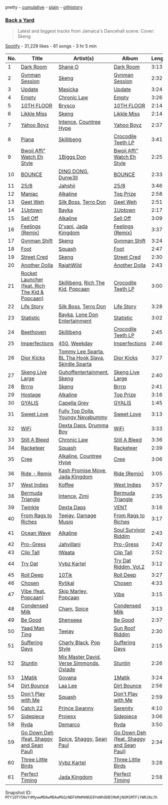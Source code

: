 pretty - [cumulative](/playlists/cumulative/37i9dQZF1DWTxofAzA6rAK.md) - [plain](/playlists/plain/37i9dQZF1DWTxofAzA6rAK) - [githistory](https://github.githistory.xyz/mackorone/spotify-playlist-archive/blob/main/playlists/plain/37i9dQZF1DWTxofAzA6rAK)

### [Back a Yard](https://open.spotify.com/playlist/37i9dQZF1DWTxofAzA6rAK)

> Latest and biggest tracks from Jamaica's Dancehall scene\. Cover: Skeng

[Spotify](https://open.spotify.com/user/spotify) - 31,229 likes - 61 songs - 3 hr 5 min

| No. | Title | Artist(s) | Album | Length |
|---|---|---|---|---|
| 1 | [Dark Room](https://open.spotify.com/track/5zD3d3m97Ferk4pgkUPEmb) | [Shane O](https://open.spotify.com/artist/3ZOaLn1Bn5j7Cb7fC2BLzF) | [Dark Room](https://open.spotify.com/album/5YIVlPFxJJq4xZhDUzd8Eb) | 3:13 |
| 2 | [Gvnman Session](https://open.spotify.com/track/1jNNRFedRvdncFQpogCxUH) | [Skeng](https://open.spotify.com/artist/3qBcIlaQzeUEtS0ow6Ydgy) | [Gvnman Session](https://open.spotify.com/album/1CVOatmiqxOWd2rKM7wYv8) | 2:32 |
| 3 | [Update](https://open.spotify.com/track/1Vso1T5aUUflMhgijuG4SZ) | [Masicka](https://open.spotify.com/artist/2Gzy8TYJ5xrEMDyUjZuDsK) | [Update](https://open.spotify.com/album/0PaM6uUQDeF2SSv3o4noRe) | 3:24 |
| 4 | [Empty](https://open.spotify.com/track/2TlWUtnJz1SdlWi5B0tORD) | [Chronic Law](https://open.spotify.com/artist/3zorWCDx017sz4UYP2fC9w) | [Empty](https://open.spotify.com/album/6I4pA1YFu1ujWabNzhRVUi) | 3:26 |
| 5 | [10TH FLOOR](https://open.spotify.com/track/75kpqzf1KraZMAWWOefNvI) | [Brysco](https://open.spotify.com/artist/1W07QMxZ9se7fIk2YSrx4h) | [10TH FLOOR](https://open.spotify.com/album/7Kggx6XJzGumN4ojjBYyWp) | 2:14 |
| 6 | [Likkle Miss](https://open.spotify.com/track/7vqvgXQ94BBiTtfzf6w7Nh) | [Skeng](https://open.spotify.com/artist/4SGo67MJz6DdsjzaRZ4OD7) | [Likkle Miss](https://open.spotify.com/album/4TJXGCegYt88zuBS88XYMk) | 2:14 |
| 7 | [Yahoo Boyz](https://open.spotify.com/track/66WY3lKgXd61ls1lD2cNPI) | [Intence](https://open.spotify.com/artist/3gwIlS9NOwBgwV3RfQIYiR), [Countree Hype](https://open.spotify.com/artist/4trjztkEHNUqYhnW3XTG8C) | [Yahoo Boyz](https://open.spotify.com/album/1RJtU38GiLuw0hkiC3dwtW) | 2:37 |
| 8 | [Piana](https://open.spotify.com/track/2QT2B9AbK9wQForVGxyP9a) | [Skillibeng](https://open.spotify.com/artist/5FkUhnHQ0KC63549LHHtst) | [Crocodile Teeth LP](https://open.spotify.com/album/6lYAnTu7dtbj0Cb8SDhHDH) | 3:41 |
| 9 | [Bwoii Affi" Watch Eh Style](https://open.spotify.com/track/15ycokwnZsMhDyORHASWBX) | [1Biggs Don](https://open.spotify.com/artist/6NuqWCp8VQhokoHpiUY1mS) | [Bwoii Affi" Watch Eh Style](https://open.spotify.com/album/27oCbeiS8ucXWePBqoXxor) | 2:25 |
| 10 | [BOUNCE](https://open.spotify.com/track/744IMVuf8wEVECCOLThDHJ) | [DING DONG](https://open.spotify.com/artist/351x2S7CduShTNvtzgkMl7), [Dunw3ll](https://open.spotify.com/artist/0GXid8LlvA2twALSqLKYQ0) | [BOUNCE](https://open.spotify.com/album/1EIWqkCUf5ZR6FBaP0J8LV) | 2:33 |
| 11 | [25/8](https://open.spotify.com/track/7zf3p3U5Vong4dUzVwjsYz) | [Jahshii](https://open.spotify.com/artist/4pP4fxW65oev1NdRd2Fbn7) | [25/8](https://open.spotify.com/album/7CNof8ZrHnlEqxbffen5Nh) | 3:46 |
| 12 | [Maniac](https://open.spotify.com/track/1tCcOw0WZuKRkW5xl9EhMm) | [Alkaline](https://open.spotify.com/artist/2LIAgeQ5NZurwixfoG3CWZ) | [Top Prize](https://open.spotify.com/album/3y09mvRbBlkfCJHmlpQnc7) | 2:58 |
| 13 | [Geet Weh](https://open.spotify.com/track/3UeNRslRMrBxd6fDytLvWL) | [Silk Boss](https://open.spotify.com/artist/5eDVLjuN0hk3ZhjJdCvHLF), [Terro Don](https://open.spotify.com/artist/7oXpzQEwUnq5cFEGPK8wk7) | [Geet Weh](https://open.spotify.com/album/2uRMF6ahQkrTDiVDabe635) | 2:51 |
| 14 | [1Uptown](https://open.spotify.com/track/0wi1ky0zqwG8195E4omWui) | [Bayka](https://open.spotify.com/artist/7pRxYXACpWZf1i7Chd8Sk2) | [1Uptown](https://open.spotify.com/album/64Vqg5KJpTMnRGHIj0LhyX) | 2:17 |
| 15 | [Sell Off](https://open.spotify.com/track/2w5QZbIg9O5Eq9e3wBIA4c) | [Alkaline](https://open.spotify.com/artist/2LIAgeQ5NZurwixfoG3CWZ) | [Sell Off](https://open.spotify.com/album/7qH2cqU9MMR2zMvGaLPSXC) | 3:09 |
| 16 | [Feelings \(Remix\)](https://open.spotify.com/track/5Bij2gXhLEUUxyPGcZZFFj) | [D'yani](https://open.spotify.com/artist/3c4mJY5ixVvzRBdYvBtxci), [Jada Kingdom](https://open.spotify.com/artist/2FgooFaZzZy6PUyJImk0kG) | [Feelings \(Remix\)](https://open.spotify.com/album/3DgIXwqAlgbDSIJZhLj3ba) | 3:37 |
| 17 | [Gvnman Shift](https://open.spotify.com/track/4y0AUgG6XhQac3a6Li93QU) | [Skeng](https://open.spotify.com/artist/4SGo67MJz6DdsjzaRZ4OD7) | [Gvnman Shift](https://open.spotify.com/album/3GvAOWIAO1iZAdAz1JFPyW) | 3:24 |
| 18 | [Foot](https://open.spotify.com/track/07mwyrR0iD3MJjyBIRe4KQ) | [Squash](https://open.spotify.com/artist/1HXkVBU6RwIxxN6xuI6b00) | [Foot](https://open.spotify.com/album/0Eti6sYztHFTrS2p1hDRTV) | 2:47 |
| 19 | [Street Cred](https://open.spotify.com/track/7uCd9RMJGcbZY9zpv0dPw7) | [Skeng](https://open.spotify.com/artist/4SGo67MJz6DdsjzaRZ4OD7) | [Street Cred](https://open.spotify.com/album/2yEZn1kPkRUTW3F48OEFeB) | 2:30 |
| 20 | [Another Dolla](https://open.spotify.com/track/7deQrS3BUiDdPJgAl2e3MP) | [RajahWild](https://open.spotify.com/artist/5t36kC15OK6oYHpfb3rDPI) | [Another Dolla](https://open.spotify.com/album/47WukhbbObtRY8dJJNtLpl) | 2:43 |
| 21 | [Rocket Launcher \(feat\. Rich The Kid & Popcaan\)](https://open.spotify.com/track/60gXgJTs7MAxZr91ZG3dVx) | [Skillibeng](https://open.spotify.com/artist/5FkUhnHQ0KC63549LHHtst), [Rich The Kid](https://open.spotify.com/artist/1pPmIToKXyGdsCF6LmqLmI), [Popcaan](https://open.spotify.com/artist/62DmErcU7dqZbJaDqwsqzR) | [Crocodile Teeth LP](https://open.spotify.com/album/6lYAnTu7dtbj0Cb8SDhHDH) | 3:00 |
| 22 | [Life Story](https://open.spotify.com/track/54RD18DacMustMg17xzEC0) | [Silk Boss](https://open.spotify.com/artist/5eDVLjuN0hk3ZhjJdCvHLF), [Terro Don](https://open.spotify.com/artist/7oXpzQEwUnq5cFEGPK8wk7) | [Life Story](https://open.spotify.com/album/2XwxdxqI2MfrPsaSIfXUo0) | 3:28 |
| 23 | [Statistic](https://open.spotify.com/track/19NSqvgwMXkRc1g0FCvaR9) | [Bayka](https://open.spotify.com/artist/7pRxYXACpWZf1i7Chd8Sk2), [Lone Don Entertainment](https://open.spotify.com/artist/5FhEsG3c7rS0SOT4yYvHU0) | [Statistic](https://open.spotify.com/album/2o96kaWezr20piyF7LRqne) | 3:02 |
| 24 | [Beethoven](https://open.spotify.com/track/3Vxe2Fe84a6M9iUXdtWxsh) | [Skillibeng](https://open.spotify.com/artist/5FkUhnHQ0KC63549LHHtst) | [Crocodile Teeth LP](https://open.spotify.com/album/6lYAnTu7dtbj0Cb8SDhHDH) | 2:45 |
| 25 | [Imperfections](https://open.spotify.com/track/0ISsHuxxDpoGl0HBZZosvT) | [450](https://open.spotify.com/artist/2v6V75NbousiJwy2HV44VL), [Weekday](https://open.spotify.com/artist/2ZoRuY63B7fzl9HaKjlWoF) | [Imperfections](https://open.spotify.com/album/5LoNcj0I59uOuAIBvY9cLG) | 2:46 |
| 26 | [Dior Kicks](https://open.spotify.com/track/4r07a9L5IDW5l68WfzOAed) | [Tommy Lee Sparta](https://open.spotify.com/artist/2yHxc12dEUiLXNeqUadxBh), [BL Tha Hook Slaya](https://open.spotify.com/artist/7fNtLOQqt7xawYGAVMt4DJ), [Skirdle Sparta](https://open.spotify.com/artist/6ipyegbx9d7n8iGBmDtw0n) | [Dior Kicks](https://open.spotify.com/album/3LUDwZHFWsZSn9s23RKUNt) | 3:27 |
| 27 | [Skeng Live Large](https://open.spotify.com/track/0H1HSpmEAr0wUa9QTFsdzK) | [Guhoffentertainment](https://open.spotify.com/artist/4bai0UjpFWuKw86ytBiIiV), [Skeng](https://open.spotify.com/artist/27nN7fkb9DQGvW6kNWYBuc) | [Skeng Live Large](https://open.spotify.com/album/4sgsQQ4qo5KfgOZ5WBviVZ) | 2:40 |
| 28 | [Brrrp](https://open.spotify.com/track/0rLLdQiVH4OTozYQMwKvwa) | [Skeng](https://open.spotify.com/artist/4SGo67MJz6DdsjzaRZ4OD7) | [Brrrp](https://open.spotify.com/album/6v6BFAhx1Ctby6vCVOMqSY) | 2:41 |
| 29 | [Hostage](https://open.spotify.com/track/2cTpCY1OfCMuXlH0K2ztw6) | [Alkaline](https://open.spotify.com/artist/2LIAgeQ5NZurwixfoG3CWZ) | [Top Prize](https://open.spotify.com/album/3y09mvRbBlkfCJHmlpQnc7) | 3:16 |
| 30 | [GYALIS](https://open.spotify.com/track/7wpyrkjEgz7W1vNYDxMKrF) | [Capella Grey](https://open.spotify.com/artist/59HbaJ5E8ud7FNLGqUN1KH) | [GYALIS](https://open.spotify.com/album/7GbE1XjMbpkSxGkmUr7Ck4) | 1:45 |
| 31 | [Sweet Love](https://open.spotify.com/track/16CHus0S5w9MgesfKLfBkB) | [Fully Top Dolla](https://open.spotify.com/artist/6AnWpywaiF1GoTWpimixVf), [Youngy Nevabummy](https://open.spotify.com/artist/2ov896wVgIC4nWoYh9asd9) | [Sweet Love](https://open.spotify.com/album/1M5Q0iEFC8jCgQaCg8ehM6) | 3:13 |
| 32 | [WiFi](https://open.spotify.com/track/6ocqnSUAMMskrP3yDQdGxZ) | [Dexta Daps](https://open.spotify.com/artist/28UDeKu2FPrU0T7dpUiSGY), [Drumma Boy](https://open.spotify.com/artist/1WypSuVRK0PMIKXvoDLvxh) | [WiFi](https://open.spotify.com/album/0cu7nhBxjz3zkWVeevp1i8) | 3:33 |
| 33 | [Still A Bleed](https://open.spotify.com/track/79fwXVlKbDYOmU5AuzaJnq) | [Chronic Law](https://open.spotify.com/artist/3zorWCDx017sz4UYP2fC9w) | [Still A Bleed](https://open.spotify.com/album/4RUXFvq2eEoSYFmuhYl4wM) | 3:36 |
| 34 | [Racketeer](https://open.spotify.com/track/2zLPeZ5T1ZLGiYLzHV1kCn) | [Squash](https://open.spotify.com/artist/1HXkVBU6RwIxxN6xuI6b00) | [Racketeer](https://open.spotify.com/album/2IjlI8ae5xYFntDtNnTJt9) | 2:39 |
| 35 | [Cree](https://open.spotify.com/track/0NyKyA4P2zi6irhUYh45MR) | [Alkaline](https://open.spotify.com/artist/2LIAgeQ5NZurwixfoG3CWZ), [Countree Hype](https://open.spotify.com/artist/4trjztkEHNUqYhnW3XTG8C) | [Cree](https://open.spotify.com/album/4yd4HKsNGqdoNVnVNbe8Zt) | 3:06 |
| 36 | [Ride \- Remix](https://open.spotify.com/track/3SEfX0PJAkE9mqFVMSO4QO) | [Kash Promise Move](https://open.spotify.com/artist/0n2GVhODT8CJldQoVdsMw4), [Jada Kingdom](https://open.spotify.com/artist/2FgooFaZzZy6PUyJImk0kG) | [Ride \(Remix\)](https://open.spotify.com/album/5ksTZQyb1EcTen6NYlEgL5) | 3:05 |
| 37 | [West Indies](https://open.spotify.com/track/6GbvWYsT5sWXYgo8Bw6HPE) | [Koffee](https://open.spotify.com/artist/1gWjcmBsveEYMxOZ0VRi32) | [West Indies](https://open.spotify.com/album/0JQXq0ZM0Nugq7QISjEDAq) | 3:57 |
| 38 | [Bermuda Triangle](https://open.spotify.com/track/3LwafVvOzaAsuZoMfFW9lj) | [Intence](https://open.spotify.com/artist/3gwIlS9NOwBgwV3RfQIYiR), [Zimi](https://open.spotify.com/artist/1CDJaUv1aGeoQQFlIGrqDA) | [Bermuda Triangle](https://open.spotify.com/album/0aCTKNGVc2GgtJxjsKYvNA) | 2:35 |
| 39 | [Twinkle](https://open.spotify.com/track/4G08pUaQ5frf1o1WMT7D4L) | [Dexta Daps](https://open.spotify.com/artist/28UDeKu2FPrU0T7dpUiSGY) | [VENT](https://open.spotify.com/album/0z0nfHRckCFmoxDkc5Ghd0) | 3:16 |
| 40 | [From Rags to Riches](https://open.spotify.com/track/4aiIKB4FplhLZq0TCh16Ya) | [Teejay](https://open.spotify.com/artist/30hElzuHCZ1qzCl364SHma), [Damage Musiq](https://open.spotify.com/artist/0sjTBvvHmLPJ3vcmAjitTJ) | [From Rags to Riches](https://open.spotify.com/album/6u7JQUvZJJHCKXfQd1fhPp) | 3:17 |
| 41 | [Ocean Wave](https://open.spotify.com/track/4eTwvH4pVt5U4kPfYgQQ19) | [Alkaline](https://open.spotify.com/artist/2LIAgeQ5NZurwixfoG3CWZ) | [Soul Survivor Riddim](https://open.spotify.com/album/7acAQDsVCREjceQG3ZcT9o) | 2:43 |
| 42 | [Pro\-Gress](https://open.spotify.com/track/6uZsoeimrQQH86DVe5DwIn) | [Jahvillani](https://open.spotify.com/artist/40vpvFOIfRil2lXkK5GrTK) | [Pro\-Gress](https://open.spotify.com/album/2XGhRJbTjrxFH1EWaNl7CH) | 2:42 |
| 43 | [Clip Tall](https://open.spotify.com/track/739LurvLBsXBgJJBLZzm27) | [IWaata](https://open.spotify.com/artist/2xtVXoJRIMnX1UAmOCrHrB) | [Clip Tall](https://open.spotify.com/album/5GZgcPNrrneDbjmPceY1kR) | 2:52 |
| 44 | [Try Dat](https://open.spotify.com/track/2Qml2dT7JFGgWRkNQTGRvh) | [Vybz Kartel](https://open.spotify.com/artist/2NUz5P42WqkxilbI8ocN76) | [Try Dat Riddim, Vol.2](https://open.spotify.com/album/5Ujgt78gz3JRjku4oGKKhR) | 3:12 |
| 45 | [Roll Deep](https://open.spotify.com/track/7qbYXi2qeCdBoSlDZs9swk) | [10Tik](https://open.spotify.com/artist/6I1j34QzSTWe6u4qQWKYJe) | [Roll Deep](https://open.spotify.com/album/24HPQqwhRn31huvNRg8War) | 3:27 |
| 46 | [Chosen](https://open.spotify.com/track/0n81yw2IFUG6imbKQbd1hT) | [Rytikal](https://open.spotify.com/artist/2XmUEusYfpe4UG5BJtRwgX) | [Chosen](https://open.spotify.com/album/3m0ma3GvTHyf5Ia1g69awi) | 4:33 |
| 47 | [Vibe \(feat\. Popcaan\)](https://open.spotify.com/track/4VFk3eto9JaRlOQokHWZZB) | [Skip Marley](https://open.spotify.com/artist/4ryoUS0W8qXokfMxrlJt6O), [Popcaan](https://open.spotify.com/artist/62DmErcU7dqZbJaDqwsqzR) | [Vibe](https://open.spotify.com/album/4vY5bGXeYLqW2gQqADFMty) | 3:15 |
| 48 | [Condensed Milk](https://open.spotify.com/track/0vdsBH9VEZnOaFRzz0wYQP) | [Cham](https://open.spotify.com/artist/5G8IlDlnPQPN4YmtJ6NDxK), [Spice](https://open.spotify.com/artist/0wEvWMQRqaXcgnrZv6KtyL) | [Condensed Milk](https://open.spotify.com/album/7lk8DbGwZWNkHcNPg9cFUQ) | 3:13 |
| 49 | [Be Good](https://open.spotify.com/track/1jZQeKeIvYZfuH9nXIRag4) | [Shenseea](https://open.spotify.com/artist/1OFOShsIbhy1l5x73yuVyB) | [Be Good](https://open.spotify.com/album/2PEorn33CYUgsCdllVw0m6) | 2:37 |
| 50 | [Yaad Man Ting](https://open.spotify.com/track/2hL4tyz4mc7loKQTDt5qEK) | [Teejay](https://open.spotify.com/artist/30hElzuHCZ1qzCl364SHma) | [Sun Roof Riddim](https://open.spotify.com/album/5e17Hox0IiEaQ2A2CldE9A) | 2:30 |
| 51 | [Suffering Days](https://open.spotify.com/track/72dpxZuTHoyVqt6CUBgSog) | [Charly Black](https://open.spotify.com/artist/5sK8BsvyDl4TFA6KaBf8or), [Pop Style](https://open.spotify.com/artist/5pzWFizoqhuhkImntBH12H) | [Suffering Days](https://open.spotify.com/album/3kdctcGAqj1STmWJfEqgmw) | 2:15 |
| 52 | [Stuntin](https://open.spotify.com/track/43aG4bC4H0IW8gMuoSeLxL) | [Mix Master David](https://open.spotify.com/artist/61awrAWH5MxH42AZy7v5Pd), [Verse Simmonds](https://open.spotify.com/artist/0EgUow5z0SXVA9lunNSB1q), [Oxlade](https://open.spotify.com/artist/3WTrdbZU99dgTtt3ZkyamT) | [Stuntin](https://open.spotify.com/album/2JFHrjfrvh0iTavW94wdJp) | 2:26 |
| 53 | [1Matik](https://open.spotify.com/track/1PZplUw7AKK4p6ch8aoK1d) | [Govana](https://open.spotify.com/artist/5Xi3NfsVBIEbaWVUfBTy39) | [1Matik](https://open.spotify.com/album/59gIceHJs6XstV3vX2jooB) | 3:24 |
| 54 | [Dirt Bounce](https://open.spotify.com/track/2v8fm0qBLnk7y9s7AylvaU) | [Laa Lee](https://open.spotify.com/artist/4cb3HigJCNGP3rcRhVbYwS) | [Dirt Bounce](https://open.spotify.com/album/1m4lFc3r7VV0V0OSJ4NEAf) | 2:56 |
| 55 | [Don't Play with Me](https://open.spotify.com/track/3XIZmcWXwjvPv1bUgz6qj7) | [Squash](https://open.spotify.com/artist/1HXkVBU6RwIxxN6xuI6b00) | [Don't Play with Me](https://open.spotify.com/album/7h9p1vEitLwJgfA0V78Erz) | 2:59 |
| 56 | [Catch 22](https://open.spotify.com/track/4ZYs6suTVIJPg5vxibOyIw) | [Prince Swanny](https://open.spotify.com/artist/2Jv0w50BNaGlwnXpq69HGm) | [Serenity](https://open.spotify.com/album/6eYxm1llvPLQe5oW3d5tba) | 4:10 |
| 57 | [Sidepiece](https://open.spotify.com/track/1WO6MRJNAjq4qV65DpAFOg) | [Projexx](https://open.spotify.com/artist/2DFzMI8SSWPYBBSxVF7b2N) | [Sidepiece](https://open.spotify.com/album/77BNOHzrIMr1Mpnq5feG77) | 3:06 |
| 58 | [Ryda](https://open.spotify.com/track/3NMMclAO8N0zh2Ymqd85rU) | [Demarco](https://open.spotify.com/artist/0af5VM6xubf8EXKvoG35x6) | [Ryda](https://open.spotify.com/album/50oVnp53tqNdhn1DCvBqV8) | 3:50 |
| 59 | [Go Down Deh \(feat\. Shaggy and Sean Paul\)](https://open.spotify.com/track/0VzBKgimNRMauaqzT2rEnS) | [Spice](https://open.spotify.com/artist/0wEvWMQRqaXcgnrZv6KtyL), [Shaggy](https://open.spotify.com/artist/5EvFsr3kj42KNv97ZEnqij), [Sean Paul](https://open.spotify.com/artist/3Isy6kedDrgPYoTS1dazA9) | [Go Down Deh \(feat\. Shaggy and Sean Paul\)](https://open.spotify.com/album/7LtfkzsGno2TsHLCkEa8BD) | 2:34 |
| 60 | [Three Little Birds](https://open.spotify.com/track/6sp0O9fvW24AlPX2NzFk0G) | [Vybz Kartel](https://open.spotify.com/artist/2NUz5P42WqkxilbI8ocN76) | [Three Little Birds](https://open.spotify.com/album/5EITrZvdxDsCYsztF4LlHA) | 3:28 |
| 61 | [Perfect Timing](https://open.spotify.com/track/1oVOsqeVthHmALeMn38oqN) | [Jada Kingdom](https://open.spotify.com/artist/2FgooFaZzZy6PUyJImk0kG) | [Perfect Timing](https://open.spotify.com/album/7peKE7q2tOlYtcTuprgrWq) | 2:58 |

Snapshot ID: `MTY1OTY5NzY4MywwMDAwMDAwMGQzNDFkMmM4NGE0YmNhODBlMmRjNGM1MTFiYWRiNzJh`
